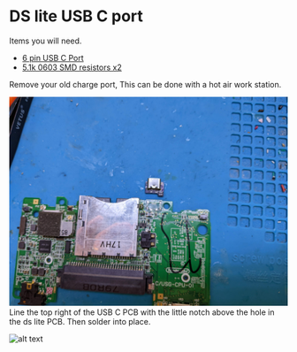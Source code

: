 # DS lite USB C port

Items you will need.
  * [6 pin USB C Port](https://www.aliexpress.com/item/32966491026.html?spm=a2g0o.productlist.0.0.40682b02dGnW8h&algo_pvid=d52f6c09-77d8-4ea5-9f91-3c1a38f8a389&algo_exp_id=d52f6c09-77d8-4ea5-9f91-3c1a38f8a389-0&pdp_ext_f=%7B%22sku_id%22%3A%2266546029161%22%7D&pdp_npi=2%40dis%21GBP%21%210.47%210.47%21%211.97%21%21%402100bdd716543375023874249e4539%2166546029161%21sea)
  * [5.1k 0603 SMD resistors x2](https://www.aliexpress.com/item/1005001436923851.html?spm=a2g0o.productlist.0.0.1dab6ecdFCRr6p&algo_pvid=8ccb23e2-83dc-4ed7-917b-6b67ea6ceffa&algo_exp_id=8ccb23e2-83dc-4ed7-917b-6b67ea6ceffa-0&pdp_ext_f=%7B%22sku_id%22%3A%2212000016109475033%22%7D&pdp_npi=2%40dis%21GBP%21%210.09%210.09%21%21%21%21%402100bde316543376141027916e302a%2112000016109475033%21sea)

Remove your old charge port, This can be done with a hot air work station.

![alt text](https://github.com/facelesstech/ds_lite_usb_c_port/blob/main/PXL_20220602_134702559.jpg?raw=true)
Line the top right of the USB C PCB with the little notch above the hole in the ds lite PCB. Then solder into place.

![alt text](https://github.com/facelesstech/ds_lite_usb_c_port/blob/main/PXL_20220602_134710549.MP.jpg?raw=true)
